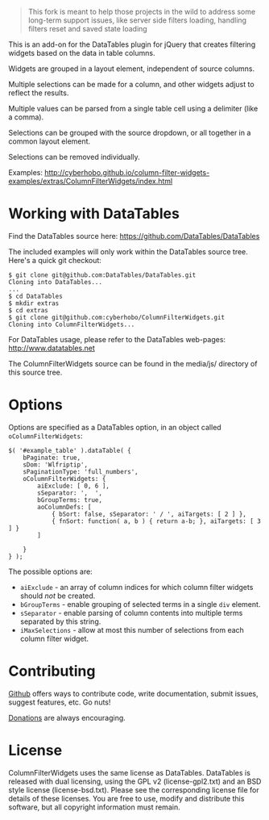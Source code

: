 > This fork is meant to help those projects in the wild to address some long-term support issues, like server side filters loading, handling filters reset and saved state loading

This is an add-on for the DataTables plugin for jQuery that creates filtering widgets based on the data in table columns. 

Widgets are grouped in a layout element, independent of source columns. 

Multiple selections can be made for a column, and other widgets adjust to reflect the results.

Multiple values can be parsed from a single table cell using a delimiter (like a comma).

Selections can be grouped with the source dropdown, or all together in a common layout element.

Selections can be removed individually.

Examples: http://cyberhobo.github.io/column-filter-widgets-examples/extras/ColumnFilterWidgets/index.html

Working with DataTables
=======================

Find the DataTables source here: https://github.com/DataTables/DataTables

The included examples will only work within the DataTables source tree. Here's a quick git checkout:

	$ git clone git@github.com:DataTables/DataTables.git
	Cloning into DataTables...
	...
	$ cd DataTables
	$ mkdir extras
	$ cd extras
	$ git clone git@github.com:cyberhobo/ColumnFilterWidgets.git
	Cloning into ColumnFilterWidgets...

For DataTables usage, please refer to the DataTables web-pages: http://www.datatables.net

The ColumnFilterWidgets source can be found in the media/js/ directory of this source tree.


Options
=======

Options are specified as a DataTables option, in an object called `oColumnFilterWidgets`:

	$( '#example_table' ).dataTable( { 
		bPaginate: true,
		sDom: 'Wlfriptip',
		sPaginationType: 'full_numbers',
		oColumnFilterWidgets: {
			aiExclude: [ 0, 6 ],
			sSeparator: ',  ',
			bGroupTerms: true,
			aoColumnDefs: [
				{ bSort: false, sSeparator: ' / ', aiTargets: [ 2 ] },
				{ fnSort: function( a, b ) { return a-b; }, aiTargets: [ 3 ] }
			]
				
		}
	} );
	
The possible options are:

 * `aiExclude` - an array of column indices for which column filter widgets should *not* be created.
 * `bGroupTerms` - enable grouping of selected terms in a single `div` element.
 * `sSeparator` - enable parsing of column contents into multiple terms separated by this string.
 * `iMaxSelections` - allow at most this number of selections from each column filter widget.

Contributing
============

[Github](https://github.com/cyberhobo/ColumnFilterWidgets) offers ways to contribute code, write documentation, submit issues, suggest features, etc. Go nuts!

[Donations](https://www.paypal.com/cgi-bin/webscr?cmd=_s-xclick&hosted_button_id=QP5Q99BW2B3M2) are always encouraging.

License
=======

ColumnFilterWidgets uses the same license as DataTables. DataTables is released with dual licensing, using the GPL v2 (license-gpl2.txt) and an BSD style license (license-bsd.txt). Please see the corresponding license file for details of these licenses. You are free to use, modify and distribute this software, but all copyright information must remain.

